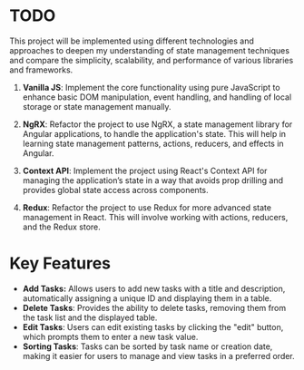 # TODO

This project will be implemented using different technologies and approaches to deepen my understanding of state management techniques and compare the simplicity, scalability, and performance of various libraries and frameworks.

1. **Vanilla JS**: Implement the core functionality using pure JavaScript to enhance basic DOM manipulation, event handling, and handling of local storage or state management manually.


2. **NgRX**: Refactor the project to use NgRX, a state management library for Angular applications, to handle the application's state. This will help in learning state management patterns, actions, reducers, and effects in Angular.

3. **Context API**: Implement the project using React's Context API for managing the application’s state in a way that avoids prop drilling and provides global state access across components.

4. **Redux**: Refactor the project to use Redux for more advanced state management in React. This will involve working with actions, reducers, and the Redux store.

# Key Features

- **Add Tasks:** Allows users to add new tasks with a title and description, automatically assigning a unique ID and displaying them in a table.
- **Delete Tasks**: Provides the ability to delete tasks, removing them from the task list and the displayed table.
- **Edit Tasks**: Users can edit existing tasks by clicking the "edit" button, which prompts them to enter a new task value.
- **Sorting Tasks**: Tasks can be sorted by task name or creation date, making it easier for users to manage and view tasks in a preferred order.

